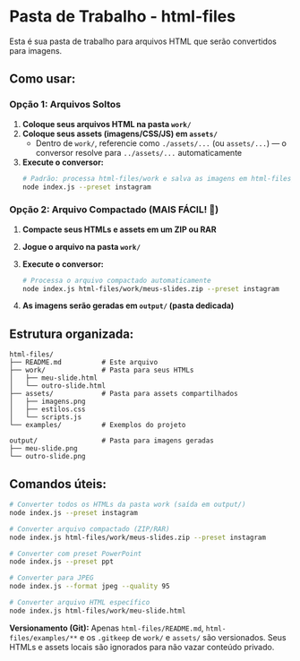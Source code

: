 # Pasta de Trabalho - html-files

Esta é sua pasta de trabalho para arquivos HTML que serão convertidos para imagens.

## Como usar:

### Opção 1: Arquivos Soltos
1. **Coloque seus arquivos HTML na pasta `work/`**
2. **Coloque seus assets (imagens/CSS/JS) em `assets/`**
   - Dentro de `work/`, referencie como `./assets/...` (ou `assets/...`) — o conversor resolve para `../assets/...` automaticamente
3. **Execute o conversor:**
   ```bash
   # Padrão: processa html-files/work e salva as imagens em html-files/
   node index.js --preset instagram
   ```

### Opção 2: Arquivo Compactado (MAIS FÁCIL! 🎯)
1. **Compacte seus HTMLs e assets em um ZIP ou RAR**
2. **Jogue o arquivo na pasta `work/`**
3. **Execute o conversor:**
   ```bash
   # Processa o arquivo compactado automaticamente
   node index.js html-files/work/meus-slides.zip --preset instagram
   ```

4. **As imagens serão geradas em `output/` (pasta dedicada)**

## Estrutura organizada:

```
html-files/
├── README.md          # Este arquivo
├── work/              # Pasta para seus HTMLs
│   ├── meu-slide.html
│   └── outro-slide.html
├── assets/            # Pasta para assets compartilhados
│   ├── imagens.png
│   ├── estilos.css
│   └── scripts.js
└── examples/          # Exemplos do projeto

output/                # Pasta para imagens geradas
├── meu-slide.png
└── outro-slide.png
```

## Comandos úteis:

```bash
# Converter todos os HTMLs da pasta work (saída em output/)
node index.js --preset instagram

# Converter arquivo compactado (ZIP/RAR)
node index.js html-files/work/meus-slides.zip --preset instagram

# Converter com preset PowerPoint
node index.js --preset ppt

# Converter para JPEG
node index.js --format jpeg --quality 95

# Converter arquivo HTML específico
node index.js html-files/work/meu-slide.html
```

**Versionamento (Git):** Apenas `html-files/README.md`, `html-files/examples/**` e os `.gitkeep` de `work/` e `assets/` são versionados. Seus HTMLs e assets locais são ignorados para não vazar conteúdo privado.
